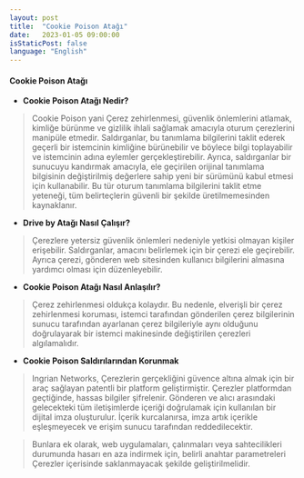 ```yaml
---
layout: post
title:  "Cookie Poison Atağı"
date:   2023-01-05 09:00:00
isStaticPost: false
language: "English"
---
```


#### **Cookie Poison Atağı**


-  **Cookie Poison Atağı Nedir?**

>Cookie Poison yani Çerez zehirlenmesi, güvenlik önlemlerini atlamak, kimliğe bürünme ve gizlilik ihlali sağlamak amacıyla oturum çerezlerini manipüle etmedir. Saldırganlar, bu tanımlama bilgilerini taklit ederek geçerli bir istemcinin kimliğine bürünebilir ve böylece bilgi toplayabilir ve istemcinin adına eylemler gerçekleştirebilir. Ayrıca, saldırganlar bir sunucuyu kandırmak amacıyla, ele geçirilen orijinal tanımlama bilgisinin değiştirilmiş değerlere sahip yeni bir sürümünü kabul etmesi için kullanabilir. Bu tür oturum tanımlama bilgilerini taklit etme yeteneği, tüm belirteçlerin güvenli bir şekilde üretilmemesinden kaynaklanır.
>

- **Drive by Atağı Nasıl Çalışır?**

>Çerezlere yetersiz güvenlik önlemleri nedeniyle yetkisi olmayan kişiler erişebilir. Saldırganlar, amacını belirlemek için bir çerezi ele geçirebilir. Ayrıca çerezi, gönderen web sitesinden kullanıcı bilgilerini almasına yardımcı olması için düzenleyebilir.
>

- **Cookie Poison Atağı Nasıl Anlaşılır?**

>Çerez zehirlenmesi oldukça kolaydır. Bu nedenle, elverişli bir çerez zehirlenmesi koruması, istemci tarafından gönderilen çerez bilgilerinin sunucu tarafından ayarlanan çerez bilgileriyle aynı olduğunu doğrulayarak bir istemci makinesinde değiştirilen çerezleri algılamalıdır.
>

- **Cookie Poison Saldırılarından Korunmak**

>Ingrian Networks, Çerezlerin gerçekliğini güvence altına almak için bir araç sağlayan patentli bir platform geliştirmiştir. Çerezler platformdan geçtiğinde, hassas bilgiler şifrelenir. Gönderen ve alıcı arasındaki gelecekteki tüm iletişimlerde içeriği doğrulamak için kullanılan bir dijital imza oluşturulur. İçerik kurcalanırsa, imza artık içerikle eşleşmeyecek ve erişim sunucu tarafından reddedilecektir.
>

>Bunlara ek olarak, web uygulamaları, çalınmaları veya sahtecilikleri durumunda hasarı en aza indirmek için, belirli anahtar parametreleri Çerezler içerisinde saklanmayacak şekilde geliştirilmelidir.
>